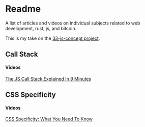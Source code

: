 # Readme

A list of articles and videos on individual subjects related to web development, rust, js, and bitcoin.

This is my take on the [33-js-concept project](https://github.com/leonardomso/33-js-concepts).

## Call Stack

#### Videos

[The JS Call Stack Explained In 9 Minutes](https://www.youtube.com/watch?v=W8AeMrVtFLY)

## CSS Specificity

#### Videos

[CSS Specificity: What You Need To Know](https://www.youtube.com/watch?v=5Jpu2YrqzN0)
